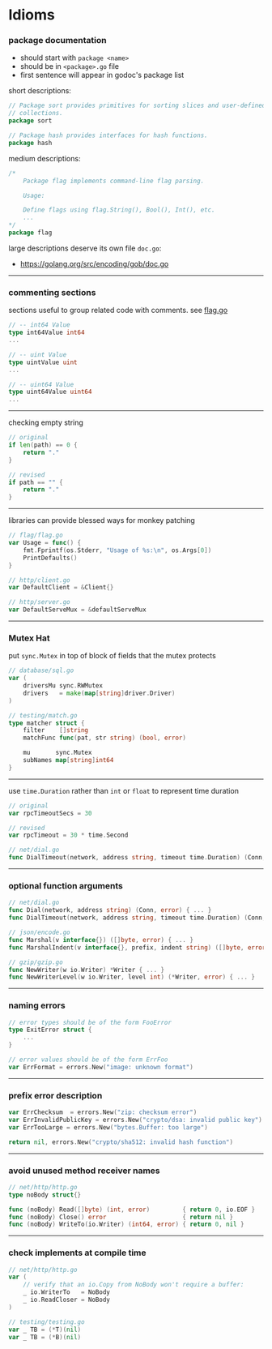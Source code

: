 # Idioms

### package documentation

* should start with `package <name>`
* should be in `<package>.go` file
* first sentence will appear in godoc's package list

short descriptions:
```go
// Package sort provides primitives for sorting slices and user-defined
// collections.
package sort

// Package hash provides interfaces for hash functions.
package hash
```

medium descriptions:
```go
/*
	Package flag implements command-line flag parsing.

	Usage:

	Define flags using flag.String(), Bool(), Int(), etc.
	...
*/
package flag
```

large descriptions deserve its own file `doc.go`:
* <https://golang.org/src/encoding/gob/doc.go>

---

### commenting sections

sections useful to group related code with comments. see [flag.go](https://golang.org/src/flag/flag.go)

```go
// -- int64 Value
type int64Value int64
...

// -- uint Value
type uintValue uint
...

// -- uint64 Value
type uint64Value uint64
...
```

---

checking empty string

```go
// original
if len(path) == 0 {
	return "."
}

// revised
if path == "" {
	return "."
}
```

---

libraries can provide blessed ways for monkey patching

```go
// flag/flag.go
var Usage = func() {
    fmt.Fprintf(os.Stderr, "Usage of %s:\n", os.Args[0])
    PrintDefaults()
}

// http/client.go
var DefaultClient = &Client{}

// http/server.go
var DefaultServeMux = &defaultServeMux
```

---

### Mutex Hat

put `sync.Mutex` in top of block of fields that the mutex protects

```go
// database/sql.go
var (
	driversMu sync.RWMutex
	drivers   = make(map[string]driver.Driver)
)

// testing/match.go
type matcher struct {
	filter    []string
	matchFunc func(pat, str string) (bool, error)

	mu       sync.Mutex
	subNames map[string]int64
}
```

---

use `time.Duration` rather than `int` or `float` to represent time duration

```go
// original
var rpcTimeoutSecs = 30

// revised
var rpcTimeout = 30 * time.Second
```

```go
// net/dial.go
func DialTimeout(network, address string, timeout time.Duration) (Conn, error) { ... }
```

---

### optional function arguments

```go
// net/dial.go
func Dial(network, address string) (Conn, error) { ... }
func DialTimeout(network, address string, timeout time.Duration) (Conn, error) { ... }

// json/encode.go
func Marshal(v interface{}) ([]byte, error) { ... }
func MarshalIndent(v interface{}, prefix, indent string) ([]byte, error) { ... }

// gzip/gzip.go
func NewWriter(w io.Writer) *Writer { ... }
func NewWriterLevel(w io.Writer, level int) (*Writer, error) { ... }
```

---

### naming errors

```go
// error types should be of the form FooError
type ExitError struct {
	...
}

// error values should be of the form ErrFoo
var ErrFormat = errors.New("image: unknown format")
```

---

### prefix error description

```go
var ErrChecksum  = errors.New("zip: checksum error")
var ErrInvalidPublicKey = errors.New("crypto/dsa: invalid public key")
var ErrTooLarge = errors.New("bytes.Buffer: too large")

return nil, errors.New("crypto/sha512: invalid hash function")
```

---

### avoid unused method receiver names

```go
// net/http/http.go
type noBody struct{}

func (noBody) Read([]byte) (int, error)         { return 0, io.EOF }
func (noBody) Close() error                     { return nil }
func (noBody) WriteTo(io.Writer) (int64, error) { return 0, nil }
```

---

### check implements at compile time

```go
// net/http/http.go
var (
	// verify that an io.Copy from NoBody won't require a buffer:
	_ io.WriterTo   = NoBody
	_ io.ReadCloser = NoBody
)

// testing/testing.go
var _ TB = (*T)(nil)
var _ TB = (*B)(nil)
```
